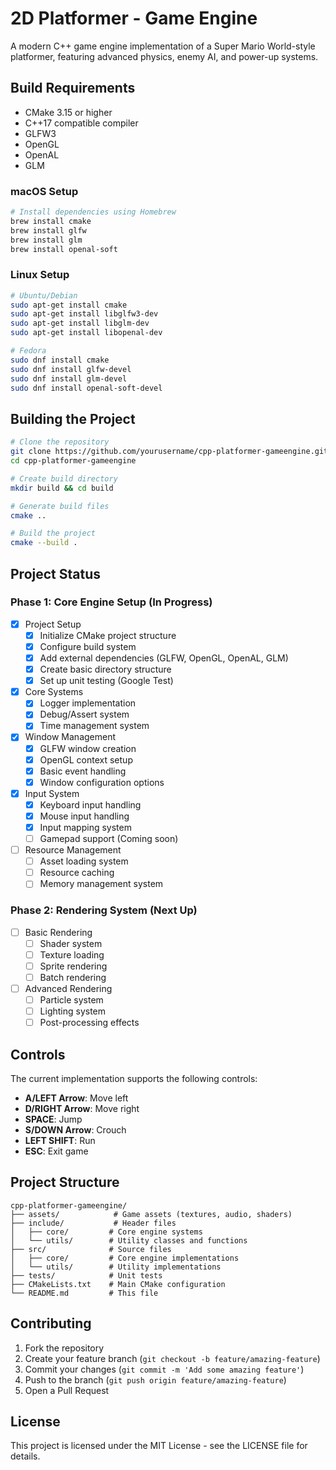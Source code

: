 # 2D Platformer - Game Engine

A modern C++ game engine implementation of a Super Mario World-style platformer, featuring advanced physics, enemy AI, and power-up systems.

## Build Requirements

- CMake 3.15 or higher
- C++17 compatible compiler
- GLFW3
- OpenGL
- OpenAL
- GLM

### macOS Setup
```bash
# Install dependencies using Homebrew
brew install cmake
brew install glfw
brew install glm
brew install openal-soft
```

### Linux Setup
```bash
# Ubuntu/Debian
sudo apt-get install cmake
sudo apt-get install libglfw3-dev
sudo apt-get install libglm-dev
sudo apt-get install libopenal-dev

# Fedora
sudo dnf install cmake
sudo dnf install glfw-devel
sudo dnf install glm-devel
sudo dnf install openal-soft-devel
```

## Building the Project

```bash
# Clone the repository
git clone https://github.com/yourusername/cpp-platformer-gameengine.git
cd cpp-platformer-gameengine

# Create build directory
mkdir build && cd build

# Generate build files
cmake ..

# Build the project
cmake --build .
```

## Project Status

### Phase 1: Core Engine Setup (In Progress)
- [x] Project Setup
  - [x] Initialize CMake project structure
  - [x] Configure build system
  - [x] Add external dependencies (GLFW, OpenGL, OpenAL, GLM)
  - [x] Create basic directory structure
  - [x] Set up unit testing (Google Test)
- [x] Core Systems
  - [x] Logger implementation
  - [x] Debug/Assert system
  - [x] Time management system
- [x] Window Management
  - [x] GLFW window creation
  - [x] OpenGL context setup
  - [x] Basic event handling
  - [x] Window configuration options
- [x] Input System
  - [x] Keyboard input handling
  - [x] Mouse input handling
  - [x] Input mapping system
  - [ ] Gamepad support (Coming soon)
- [ ] Resource Management
  - [ ] Asset loading system
  - [ ] Resource caching
  - [ ] Memory management system

### Phase 2: Rendering System (Next Up)
- [ ] Basic Rendering
  - [ ] Shader system
  - [ ] Texture loading
  - [ ] Sprite rendering
  - [ ] Batch rendering
- [ ] Advanced Rendering
  - [ ] Particle system
  - [ ] Lighting system
  - [ ] Post-processing effects

## Controls

The current implementation supports the following controls:
- **A/LEFT Arrow**: Move left
- **D/RIGHT Arrow**: Move right
- **SPACE**: Jump
- **S/DOWN Arrow**: Crouch
- **LEFT SHIFT**: Run
- **ESC**: Exit game

## Project Structure

```
cpp-platformer-gameengine/
├── assets/            # Game assets (textures, audio, shaders)
├── include/           # Header files
│   ├── core/         # Core engine systems
│   └── utils/        # Utility classes and functions
├── src/              # Source files
│   ├── core/         # Core engine implementations
│   └── utils/        # Utility implementations
├── tests/            # Unit tests
├── CMakeLists.txt    # Main CMake configuration
└── README.md         # This file
```

## Contributing

1. Fork the repository
2. Create your feature branch (`git checkout -b feature/amazing-feature`)
3. Commit your changes (`git commit -m 'Add some amazing feature'`)
4. Push to the branch (`git push origin feature/amazing-feature`)
5. Open a Pull Request

## License

This project is licensed under the MIT License - see the LICENSE file for details.
